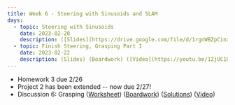 ```yaml
---
title: Week 6 - Steering with Sinusoids and SLAM
days:
  - topic: Steering with Sinusoids
    date: 2023-02-20
    description: ([Slides](https://drive.google.com/file/d/1rgnWBZpCinxYVQVteNaSCeG98yRuLNkK/view?usp=drive_link)) (Boardwork) (Video) 
  - topic: Finish Steering, Grasping Part I
    date: 2023-02-22
    description: (Slides) (Boardwork) ([Video](https://youtu.be/1ZjUC1QOTWI))
---
```


- Homework 3 due 2/26
- Project 2 has been extended -- now due 2/27!
- Discussion 6: Grasping ([Worksheet](https://ucb-ee106.github.io/106b-sp24site/assets/disc/disc6_grasping.pdf)) ([Boardwork](https://ucb-ee106.github.io/106b-sp24site/assets/disc/disc6_boardwork.pdf)) ([Solutions](https://ucb-ee106.github.io/106b-sp24site/assets/disc/disc6_sols.pdf)) ([Video](https://youtu.be/YN4DD5oOMJ8))

<a id="Week7"></a>
